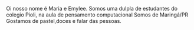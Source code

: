 Oi nosso nome é Maria e Emylee.
Somos uma dulpla de estudantes do colegio Pioli, na aula de pensamento computacional
Somos de Maringá/PR
Gostamos de pastel,doces e falar das pessoas.
